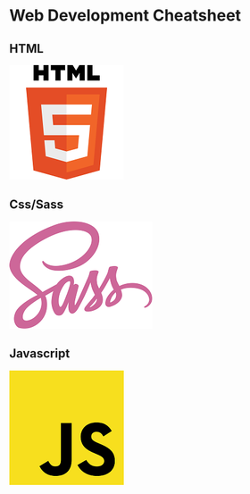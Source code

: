 # Web Development Cheatsheet

## HTML

[![HTML Cheatsheet](https://github.com/turkaytunc/WebDevCheatSheet/blob/master/Images/HTML5-logo.png)](https://github.com/turkaytunc/WebDevCheatSheet/tree/master/HTML)

## Css/Sass

[![Css Cheatsheet](https://github.com/turkaytunc/WebDevCheatSheet/blob/master/Images/sass-logo.png)](https://github.com/turkaytunc/WebDevCheatSheet/tree/master/CSS/Sass)

## Javascript

[![Javascript Cheatsheet](https://github.com/turkaytunc/WebDevCheatSheet/blob/master/Images/js-logo.png)](https://github.com/turkaytunc/WebDevCheatSheet/tree/master/Javascript)
